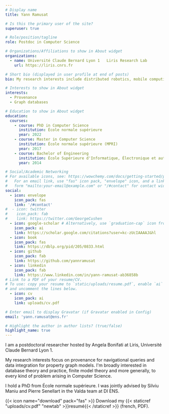```yaml
---
# Display name
title: Yann Ramusat

# Is this the primary user of the site?
superuser: true

# Role/position/tagline
role: Postdoc in Computer Science

# Organizations/Affiliations to show in About widget
organizations:
  - name: Université Claude Bernard Lyon 1   Liris Research Lab 
    url: https://liris.cnrs.fr

# Short bio (displayed in user profile at end of posts)
bio: My research interests include distributed robotics, mobile computing and programmable matter.

# Interests to show in About widget
interests:
  - Provenance
  - Graph databases

# Education to show in About widget
education:
  courses:
    - course: PhD in Computer Science
      institution: École normale supérieure
      year: 2022
    - course: Master in Computer Science
      institution: École normale supérieure (MPRI)
      year: 2017
    - course: Bachelor of Engineering
      institution: École Supérieure d'Informatique, Électronique et automatique (ESIEA)
      year: 2014

# Social/Academic Networking
# For available icons, see: https://wowchemy.com/docs/getting-started/page-builder/#icons
#   For an email link, use "fas" icon pack, "envelope" icon, and a link in the
#   form "mailto:your-email@example.com" or "/#contact" for contact widget.
social:
  - icon: envelope
    icon_pack: fas
    link: '/#contact'
#  - icon: twitter
#    icon_pack: fab
#    link: https://twitter.com/GeorgeCushen
  - icon: google-scholar # Alternatively, use `graduation-cap` icon from `fas` icon pack
    icon_pack: ai
    link: https://scholar.google.com/citations?user=kc-zUcIAAAAJ&hl
  - icon: book
    icon_pack: fas
    link: https://dblp.org/pid/205/0833.html  
  - icon: github
    icon_pack: fab
    link: https://github.com/yannramusat
  - icon: linkedin
    icon_pack: fab
    link: https://www.linkedin.com/in/yann-ramusat-ab36858b
# Link to a PDF of your resume/CV.
# To use: copy your resume to `static/uploads/resume.pdf`, enable `ai` icons in `params.toml`,
# and uncomment the lines below.
  - icon: cv
    icon_pack: ai
    link: uploads/cv.pdf

# Enter email to display Gravatar (if Gravatar enabled in Config)
email: 'yann.ramusat@ens.fr'

# Highlight the author in author lists? (true/false)
highlight_name: true
---
```


I am a postdoctoral researcher hosted by Angela Bonifati at Liris, Université Claude Bernard Lyon 1.

My research interests focus on provenance for navigational queries and data integration for property graph models.
I'm broadly interested in database theory and practice, finite model theory and more generally, to every kind of problem arising in Computer Science. 

I hold a PhD from École normale supérieure. I was jointly advised by Silviu Maniu and Pierre Senellart in the Valda team at DI ENS.

{{< icon name="download" pack="fas" >}} Download my {{< staticref "uploads/cv.pdf" "newtab" >}}resumé{{< /staticref >}} (french, PDF).
